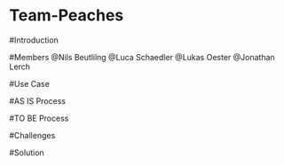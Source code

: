 # Team-Peaches

#Introduction

#Members
  @Nils Beutlilng
  @Luca Schaedler
  @Lukas Oester
  @Jonathan Lerch

#Use Case

#AS IS Process

#TO BE Process

#Challenges

#Solution
